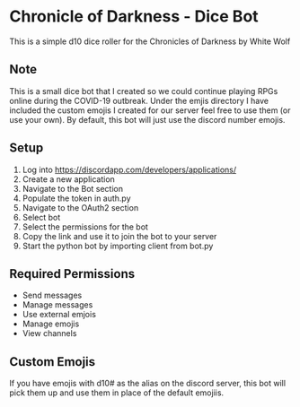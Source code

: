 # Chronicle of Darkness - Dice Bot 

This is a simple d10 dice roller for the Chronicles of Darkness by White Wolf

## Note

This is a small dice bot that I created so we could continue playing RPGs online during 
the COVID-19 outbreak.
Under the emjis directory I have included the custom emojis I created for our server feel
free to use them (or use your own).
By default, this bot will just use the discord number emojis.

## Setup

1. Log into https://discordapp.com/developers/applications/
1. Create a new application
1. Navigate to the Bot section
1. Populate the token in auth.py
1. Navigate to the OAuth2 section
1. Select bot
1. Select the permissions for the bot
1. Copy the link and use it to join the bot to your server
1. Start the python bot by importing client from bot.py

## Required Permissions

- Send messages
- Manage messages
- Use external emjois
- Manage emojis
- View channels

## Custom Emojis

If you have emojis with d10# as the alias on the discord server, this bot will pick them up
and use them in place of the default emojiis.
